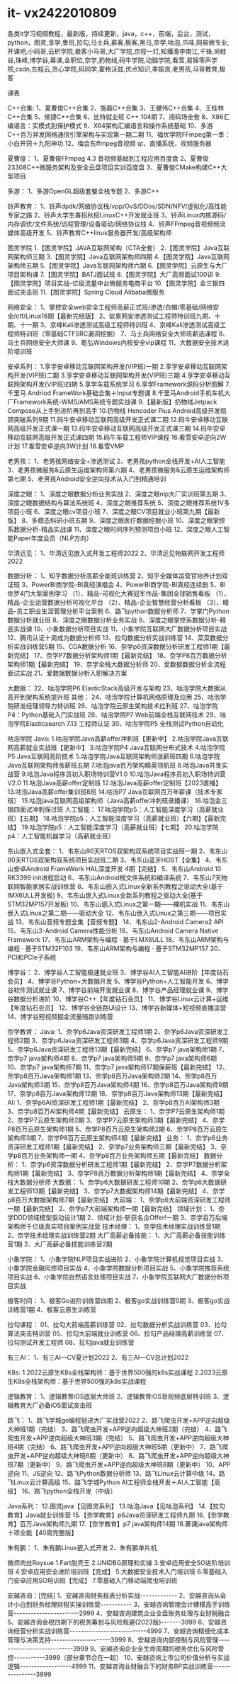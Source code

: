# it-  vx2422010809
各类it学习视频教程，最新版，持续更新，java，c++，前端，后台，测试，python，图灵,享学,鲁班,拉勾,马士兵,慕客,极客,黑马,奈学,咕泡,爪哇,网易微专业,开课吧,小码哥,云析学院,极客小马哥,大厂学院,京程一灯,知播渔李南江,千锋,尚硅谷,珠峰,博学谷,幕课,金职位,奈学,扔物线,码牛学院,动脑学院,看雪,易锦零声学院,csdn,左程云,贪心学院,码同学,霍格沃兹,优点知识,李振良,老男孩,马哥教育,极客








课表

C++合集:
1、夏曹俊C++合集
2、施磊C++合集
3、王健伟C++合集
4、王桂林C++合集
5、侯捷C++合集
6、比特就业班 C++ 104期
7、阅码场全套
8、X86汇编语言：实模式到保护模式
9、X64架构汇编语言和操作系统基础
10、多游C++百万并发网络通信引擎架构与实现第一期二期
11、福优学院FFmpeg第一季：小白开窍＋九阳神功
12、梅会东ffmpeg音视频 qt，直播系统，视频服务器


夏曹俊：
1、夏曹俊FFmpeg 4.3 音视频基础到工程应用百度盘
2、夏曹俊23308C++微服务架构及安全云盘项目实训百度盘
3、夏曹俊CMake构建C++大型项目



多游：
1、多游OpenGL超级套餐全栈专题
2、多游C++



铃声教育：
1、铃声dpdk/网络协议栈/vpp/OvS/DDos/SDN/NFV/虚拟化/高性能专家之路
2、铃声大学生春招秋招LinuxC++开发就业班
3、铃声Linux内核源码/内存调优/文件系统/远程管理/设备驱动/网络协议栈
4、铃声FFmpeg音视频频流媒体高级开发
5、铃声教育C++linux服务器开发/高级架构师




图灵学院
1.【图灵学院】JAVA互联网架构（CTA全套）
2.【图灵学院】Java互联网架构师三期
3.【图灵学院】Java互联网架构师四期
4.【图灵学院】Java互联网架构师五期
5.【图灵学院】Java互联网架构师六期
6.【图灵学院】云原生与大厂项目架构课
7.【图灵学院】BATJ面试班
8.【图灵学院】大厂高频面试100讲
9.【图灵学院】项目实战-亿级流量中台微服务电商平台
10.【图灵学院】金三银四面试突击班
11.【图灵学院】Spring Cloud Alibaba微服务





网络安全：
1、掌控安全web安全工程师高薪正式班/渗透/白帽/零基础/网络安全/ctf/Linux16期【最新完结版】
2、蚁景网安渗透测试工程师特训班九期、十期、十一期
3、京峰Kali渗透测试高级工程师特训班
4、京峰Kali渗透测试高级工程师特训班（零基础CTFSRC漏洞挖掘）
7、马士兵网络安全大师班薪选课程
8、马士兵网络安全大师课
9、乾弘Windows内核安全vip课程
11、大数据安全技术进阶培训班




安卓系列：
1.享学安卓移动互联网架构开发(VIP班)一期
2.享学安卓移动互联网架构开发(VIP班)二期
3.享学安卓移动互联网架构开发(VIP班)三期
4.享学安卓移动互联网架构开发(VIP班)四期
5.享学车载系统学习
6.享学Framework源码分析图解
7.千里马 Andriod FrameWork基础合集＋Input专题课
8.千里马Android手机车机大厂Framework系统-WMS/AMS系统专题实战课
9.【最新版】扔物线Jetpack Compose从上手到进阶再到高手
10.扔物线  Hencoder Pius Android高级开发瓶颈突破系列9期
11.码牛安卓移动互联网高级开发正式课二期
12.码牛安卓移动互联网高级开发正式课一期
13.码牛安卓移动互联网高级开发正式课三期
14.码牛安卓移动互联网高级开发正式课四期
15.码牛车载工程师VIP课程
16.看雪安卓逆向2W计划
17.看雪安卓逆向3W计划
18.看雪VMP




老男孩：
1、老男孩网络安全+渗透测试
2、老男孩python全栈开发+AI人工智能
3、老男孩微服务&云原生运维架构师第六期
4、老男孩微服务&云原生运维架构师第七期
5、老男孩Android安全逆向技术从入门到精通培训





深度之眼：
1、深度之眼数据分析业务实战
2、深度之眼nlp大厂实训班第五期
3、深度之眼数据结构与算法系统班
4、深度之眼推荐系统
5、深度之眼推荐系统1V多项目小班
6、深度之眼cv项目小班
7、深度之眼CV项目就业小班第九期【最新版】
8、多模态科研小班五期
9、深度之眼医疗数据挖掘小班
10、深度之眼掌控系数据分析-精品实战课
11、深度之眼时间序列预测项目小班
12、深度之眼人工智能Paper年度会员（NLP方向）





华清远见：
1、华清远见嵌入式开发工程师2022
2、华清远见物联网开发工程师2022




数据分析：
1、知乎数据分析高薪全能班训练营
2、知乎全媒体运营官培养计划双证班
3、PowerBI商学院-BI真经演唱会
4、PowerBI商学院-BI真经连续剧
5、BI佐罗4门大型案例学习
（1）、精品-可视化大赛冠军作品-集团全球销售看板
（1）、精品-企业运营数据分析可视化平台
（2）、精品-企业智慧经营分析看板
（3）、精品-员工职业生涯管理分析平台案例
6、路飞python数据分析师
7、学掌门Python数据分析就业班
8、深度之眼数据分析业务实战
9、深度之眼掌控系数据分析-精品实战课
10、小象数据分析项目实战
11、小象学院互联网大厂数据分析项目实战
12、腾讯认证十周成为数据分析师
13、拉勾数据分析实战训练营
14、菜菜数据分析实战训练营5期
15、CDA数据分析
16、奈学p6资深数据分析研发工程师1期【最新完结】
17、奈学P7数据分析架构师1期【最新完结】
18、奈学P8百万数据分析架构师1期【最新完结】
19、奈学全栈大数据分析师
20、爱数据数据分析全流程面试实战
21、爱数据数据分析入职解决方案






大数据：
22、咕泡学院P6 ElasticStack高级开发与架构
23、咕泡学院大数据从高开到架构系统提升班
其他：
24、咕泡学院计算机网络原理及应用
25、咕泡学院研发经理领导力特训班
26、咕泡学院云原生架构技术红利班
27、咕泡学院P4：Python基础入门实战班
28、咕泡学院P7 Web前端全栈互联网技术
29、咕泡学院Elasticsearch 7.13 工程师认证
30、咕泡学院P5 全栈测试Python自动化




咕泡学院
Java:
1.咕泡学院Java高薪offer冲刺班【更新中】
2.咕泡学院Java互联网高薪就业实战班【更新中】
3.咕泡学院P4 Java互联网分布式技术
4.咕泡学院P5 Java互联网高阶技术
5.咕泡学院Java互联网架构师涨薪班四期
6.咕泡学院Java互联网架构师涨薪班五期
7.咕泡java百万架构精英领航班
8.咕泡Java并发实战营
9.咕泡Java程序员初入职场特训营V1.0
10.咕泡Java程序员初入职场特训营V2.0
11.咕泡Java高薪offer定制班
12.咕泡Java高薪offer定制班【2023直播】
13.咕泡Java高薪offer集训班8班
14.咕泡P7 Java互联网百万年薪课（技术专家班）
15.咕泡java互联网高级架构师（Java高薪offer冲刺班录播课）
16.咕泡金三银四面试冲刺保过班
人工智能：
17.咕泡学院p5：人工智能深度学习（高薪就业班）【五期】
18.咕泡学院p5：人工智能深度学习（高薪就业班）【六期】【最新完结】
19.咕泡学院p5：人工智能深度学习（高薪就业班）【七期】
20.咕泡学院p4：人工智能机器学习（高薪就业班）



东山嵌入式全套：
1、韦东山90天RTOS双架构双系统项目实战班一期
2、韦东山90天RTOS双架构双系统项目实战班二期
3、韦东山蓝牙HOST【全集】
4、韦东山安卓Android FrameWork HAL深度开发 4期【完结】
5、韦东山Android 10 RK3399 init进程启动
6、韦东山Android根文件系统和编译系统
7、韦东山7天物联网智能家居实战训练营
8、韦东山嵌入式Linux全新系列教程之驱动大全(基于IMX6ULL开发板)
9、韦东山嵌入式Linux全新系列教程之驱动大全(基于STM32MP157开发板)
10、韦东山嵌入式Linux之第一期——裸机实战
11、韦东山嵌入式Linux之第二期——驱动大全
12、韦东山嵌入式Linux之第三期——项目实战
13、韦东山音频专题全集【音频专题】
14、韦东山2-Android Camera2 API
15、韦东山3-Android Camera性能分析
16、韦东山Android Camera Native Framework
17、韦东山ARM架构与编程 · 基于I.MX6ULL
18、韦东山ARM架构与编程 · 基于STM32F103
19、韦东山ARM架构与编程 · 基于STM32MP157
20、PCI和PCIe子系统    





博学谷：
2、博学谷人工智能极速就业班
3、博学谷AI人工智能AI进阶【年度钻石会员】
4、博学谷Python+大数据开发
5、博学谷Python+人工智能开发
6、博学谷软件测试就业课
7、博学谷前端开发就业课
8、博学谷产品经理就业课
9、博学谷数据分析进阶
10、博学谷C++【年度钻石会员】
11、博学谷Linux云计算+运维【年度钻石会员】
12、博学谷全链路UI设计
13、博学谷新媒体+短视频直播运营
14、博学谷短视频掘金流量陪跑训练营






奈学教育：
Java:
1、奈学p6Java资深研发工程师1期
2、奈学p6Java资深研发工程师2期
3、奈学p6Java资深研发工程师3期
4、奈学p6Java资深研发工程师9期
5、奈学p6Java资深研发工程师13期【最新完结】
6、奈学p7 java架构师1期
7、奈学p7 java架构师4期
8、奈学p7 java架构师5期
9、奈学p7 java架构师6期
10、奈学p7 java架构师7期
11、奈学p7 java架构师17期保薪班【最新完结】
12、奈学p8百万Java架构师1期
13、奈学p8百万Java架构师2期
14、奈学p8百万Java架构师3期
15、奈学p8百万Java架构师4期
16、奈学p8百万Java架构师9期
17、奈学p8百万Java架构师12期
18、奈学p8百万Java架构师13期【最新完结】
AI:
1、奈学p6AI资深研发工程师1期【最新完结】
2、奈学p8百万AI架构师3期
3、奈学p8百万AI架构师4期【最新完结】
云原生：
1、奈学P7云原生架构师1期
2、奈学P7云原生架构师2期
3、奈学P7云原生架构师3期【最新完结】
4、奈学P8百万云原生架构师1期
5、奈学P8百万云原生架构师2期
6、奈学P8百万云原生架构师3期
7、奈学P8百万云原生架构师4期【最新完结】
业务：
1、奈学p6业务资深研发工程师1期【最新完结】
2、奈学p7业务架构师三期【最新完结】
3、奈学p8百万业务架构师一期
4、奈学p8百万业务架构师五期【最新完结】
数据分析：
1、奈学p6资深数据分析研发工程师1期【最新完结】
2、奈学P7数据分析架构师1期【最新完结】
3、奈学P8百万数据分析架构师1期【最新完结】
4、奈学全栈大数据分析师
大数据：
1、奈学p6大数据研发工程师10期
2、奈学p6大数据研发工程师13期【最新完结】
3、奈学p7大数据架构师14期【最新完结】
4、奈学p8百万大数据架构师7期【最新完结】
大前端：
1、奈学p6大前端资深研发工程师一期【最新完结】
2、奈学p7大前端架构师一期【最新完结】
领域计划：
1、奈学DDD领域模型驱动设计1期
2、领域计划-斩获名企Offer!一期
3、奈学百万后端架构师千亿级真实项目案例实战营
技术经理：
1、奈学技术经理实战训练营1期
2、奈学技术经理实战训练营2期
大厂高薪必备技能：
1、大厂高薪必备技能训练营1期
2、大厂高薪必备技能训练营2期







小象学院：
1、小象学院NLP项目实战进阶
2、小象学院计算机视觉项目实战
3、小象学院金融风控项目实战
4、小象学院数据分析项目实战
5、小象学院推荐系统项目实战
6、小象学院自然语言处理项目实战
7、小象学院互联网大厂数据分析项目实战





极客时间：
1、极客Go进阶训练营四期
2、极客go实战训练营0期
3、极客go实战训练营1期
4、极客云原生训练营





拉勾课程：
01、拉勾大前端高薪训练营
02、拉勾数据分析实战训练营
03、拉勾算法突击特训营
05、拉勾大前端就业训练营
06、拉勾产品经理高薪训练营
07、拉勾测试开发工程师
08、拉勾java就业训练营





有三AI：
1、有三AI—CV夏计划2022
2、有三AI—CV总计划2022



K8s:
1.2022云原生K8s全栈架构师：基于世界500强的k8s实战课程
2.2023云原生K8s全栈架构师：基于世界500强的k8s实战课程




逻辑教育：
1、逻辑教育iOS底层大师班
2、逻辑教育iOS音视频底层特训班
3、逻辑教育大厂必备iOS面试突击班




路飞：
1、路飞学城go编程挺进大厂实战营2022
2、路飞爬虫开发+APP逆向超级大神班1期（完结）
3、路飞爬虫开发+APP逆向超级大神班2期（完结）
4、路飞爬虫开发+APP逆向超级大神班3期（完结）
5、路飞爬虫开发+APP逆向超级大神班4期（完结）
6、路飞爬虫开发+APP逆向超级大神班5期（更新中）
7、路飞爬虫开发+APP逆向超级大神班6期（更新中）
8、路飞爬虫开发+APP逆向超级大神班7期（更新中）
9、路飞爬虫开发+APP逆向超级大神班8期（更新中）
10、APP逆向
11、JS逆向
12、路飞Python数据分析师
13、路飞Linux云计算中级
14、路飞Linux云计算高级
15、路飞学城Python  AI工程师全栈开发＋AI人工智能【高级】
16、路飞python全栈开发（中级）





Java系列：
12.图灵java【见图灵系列】
13.咕泡Java【见咕泡系列】
14.【拉勾教育】Java就业训练营
15.【奈学教育】p6Java资深研发工程师九期
16.【奈学教育】百万Java架构师九期
17.【奈学教育】p7 java架构师14期
18.慕课java架构师十项全能【40周完整版】





朱有鹏：
1、朱有鹏Linux嵌入式开发
2、朱有鹏单片机






微师肉丝Roysue
1.Fart脱壳王
2.UNIDBG原理和实操
3.安卓应用安全SO进阶培训班
4.安卓应用安全进阶培训班【完成】
5.大数据安全技术入门培训班
6.零基础入门安卓应用SO培训班【完成】
7.零基础入门移动端爬虫培训班





安越咨询：[完结]
1、安越咨询财务报表分析实战-------------
2、安越咨询从会计小白到财务经理财税实操训练营-----------
3、安越咨询管理会计建模高手训练营-----------------------2999
4、安越咨询建筑企业全盘账务处理与业财税融合
5、安越咨询金税四期下的税务筹划与风险规避(2023版)-------3999
6、安越咨询经营分析实战训练营---------------------------4999
7、安越咨询精细化成本管理与决策支持---------------------3999
8、安越咨询内部控制与风险管理---------------------------3999
9、安越咨询企业全生命周期的税务优化与风险管控-----------3999（部分章节合在一起）
10、安越咨询上市公司价值分析与实战逻辑------------------4999
11、安越咨询业财融合下的财务BP实战训练营----------------3999



